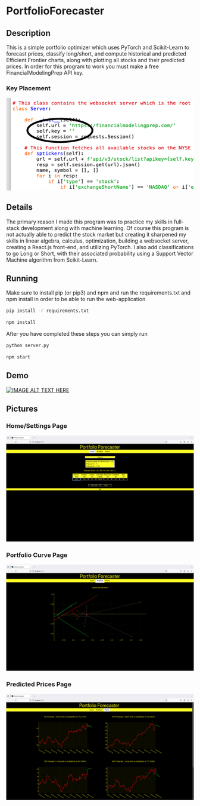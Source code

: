 # PortfolioForecaster

## Description
This is a simple portfolio optimizer which uses PyTorch and Scikit-Learn to forecast prices, classify long/short, and compute historical and predicted Efficient Frontier charts, along with plotting all stocks and their predicted prices. In order for this program to work you must make a free FinancialModelingPrep API key.

### Key Placement
![alt](https://github.com/mosharieff/PortfolioForecaster/blob/main/images/ky.png)

## Details
The primary reason I made this program was to practice my skills in full-stack development along with machine learning. Of course this program is not actually able to predict the stock market but creating it sharpened my skills in linear algebra, calculus, optimization, building a websocket server, creating a React.js front-end, and utilizing PyTorch. I also add classifications to go Long or Short, with their associated probability using a Support Vector Machine algorithm from Scikit-Learn.

## Running
Make sure to install pip (or pip3) and npm and run the requirements.txt and npm install in order to be able to run the web-application
```sh
pip install -r requirements.txt
```
```sh
npm install
```
After you have completed these steps you can simply run
```sh
python server.py
```
```sh
npm start
```

## Demo
[![IMAGE ALT TEXT HERE](https://img.youtube.com/vi/_9Eq4DyL7Lo/0.jpg)](https://www.youtube.com/watch?v=_9Eq4DyL7Lo)

## Pictures
### Home/Settings Page
![alt](https://github.com/mosharieff/PortfolioForecaster/blob/main/images/home.png)
### Portfolio Curve Page
![alt](https://github.com/mosharieff/PortfolioForecaster/blob/main/images/pf.png)
### Predicted Prices Page
![alt](https://github.com/mosharieff/PortfolioForecaster/blob/main/images/ps.png)
